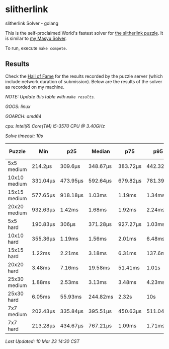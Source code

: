 # slitherlink
slitherlink Solver - golang

This is the self-proclaimed World's fastest solver for [the slitherlink puzzle](www.puzzle-loop.com). It is similar to [my Masyu Solver](https://github.com/joshprzybyszewski/masyu).

To run, execute `make compete`.

## Results

Check the [Hall of Fame](https://www.puzzle-loop.com/hall.php?hallsize=9) for the results recorded by the puzzle server (which include network duration of submission). Below are the results of the solver as recorded on my machine.

_NOTE: Update this table with `make results`._

<resultsMarker>

_GOOS: linux_

_GOARCH: amd64_

_cpu: Intel(R) Core(TM) i5-3570 CPU @ 3.40GHz_

_Solve timeout: 10s_

|Puzzle|Min|p25|Median|p75|p95|max|sample size|
|-|-|-|-|-|-|-|-:|
|5x5 medium|214.2µs|309.6µs|348.67µs|383.72µs|442.32µs|691.79µs|84|
|10x10 medium|331.04µs|473.95µs|592.64µs|679.82µs|781.39µs|864.03µs|73|
|15x15 medium|577.65µs|918.18µs|1.03ms|1.19ms|1.34ms|1.44ms|73|
|20x20 medium|932.63µs|1.42ms|1.68ms|1.92ms|2.24ms|2.34ms|70|
|5x5 hard|190.83µs|306µs|371.28µs|927.27µs|1.03ms|1.29ms|78|
|10x10 hard|355.36µs|1.19ms|1.56ms|2.01ms|6.48ms|7.66ms|76|
|15x15 hard|1.22ms|2.21ms|3.18ms|6.31ms|137.6ms|293.15ms|76|
|20x20 hard|3.48ms|7.16ms|19.58ms|51.41ms|1.01s|10.01s|74|
|25x30 medium|1.88ms|2.53ms|3.13ms|3.48ms|4.23ms|4.27ms|65|
|25x30 hard|6.05ms|55.93ms|244.82ms|2.32s|10s|10.02s|76|
|7x7 medium|202.43µs|335.84µs|395.51µs|450.63µs|511.04µs|587.63µs|69|
|7x7 hard|213.28µs|434.67µs|767.21µs|1.09ms|1.71ms|2.21ms|73|

_Last Updated: 10 Mar 23 14:30 CST_
</resultsMarker>
